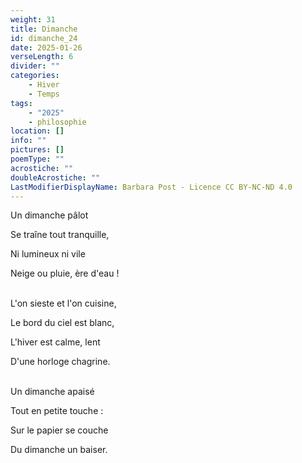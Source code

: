 ```yaml
---
weight: 31
title: Dimanche
id: dimanche_24
date: 2025-01-26
verseLength: 6
divider: ""
categories:
    - Hiver
    - Temps
tags:
    - "2025"
    - philosophie
location: []
info: ""
pictures: []
poemType: ""
acrostiche: ""
doubleAcrostiche: ""
LastModifierDisplayName: Barbara Post - Licence CC BY-NC-ND 4.0
---
```

Un dimanche pâlot

Se traîne tout tranquille,

Ni lumineux ni vile

Neige ou pluie, ère d'eau !

 \
L'on sieste et l'on cuisine,

Le bord du ciel est blanc,

L'hiver est calme, lent

D'une horloge chagrine.

 \
Un dimanche apaisé

Tout en petite touche :

Sur le papier se couche

Du dimanche un baiser.
